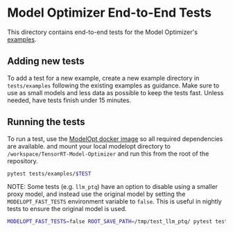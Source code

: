 # Model Optimizer End-to-End Tests

This directory contains end-to-end tests for the Model Optimizer's [examples](../../examples/).

## Adding new tests

To add a test for a new example, create a new example directory in `tests/examples` following the existing examples as guidance.
Make sure to use as small models and less data as possible to keep the tests fast. Unless needed, have tests finish under 15 minutes.

## Running the tests

To run a test, use the [ModelOpt docker image](../../README.md#installation--docker) so all required dependencies are available.
and mount your local modelopt directory to `/workspace/TensorRT-Model-Optimizer` and run this from the root of the repository.

```bash
pytest tests/examples/$TEST
```

NOTE: Some tests (e.g. `llm_ptq`) have an option to disable using a smaller proxy model, and instead use the original model by setting the `MODELOPT_FAST_TESTS` environment variable to `false`. This is useful in nightly tests to ensure the original model is used.

```bash
MODELOPT_FAST_TESTS=false ROOT_SAVE_PATH=/tmp/test_llm_ptq/ pytest tests/examples/llm_ptq/
```

